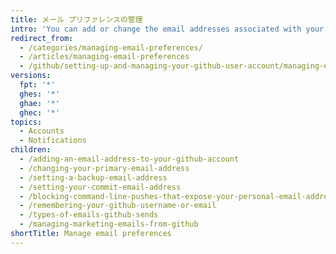 ```yaml
---
title: メール プリファレンスの管理
intro: 'You can add or change the email addresses associated with your account on {% ifversion ghae %}{% data variables.product.product_name %}{% else %}{% data variables.product.product_location %}{% endif %}. {% data variables.product.product_name %} から受信するメールを管理することもできます。'
redirect_from:
  - /categories/managing-email-preferences/
  - /articles/managing-email-preferences
  - /github/setting-up-and-managing-your-github-user-account/managing-email-preferences
versions:
  fpt: '*'
  ghes: '*'
  ghae: '*'
  ghec: '*'
topics:
  - Accounts
  - Notifications
children:
  - /adding-an-email-address-to-your-github-account
  - /changing-your-primary-email-address
  - /setting-a-backup-email-address
  - /setting-your-commit-email-address
  - /blocking-command-line-pushes-that-expose-your-personal-email-address
  - /remembering-your-github-username-or-email
  - /types-of-emails-github-sends
  - /managing-marketing-emails-from-github
shortTitle: Manage email preferences
---
```


